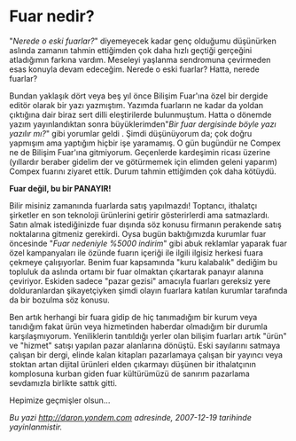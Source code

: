 # Fuar nedir?
"*Nerede o eski fuarlar?*" diyemeyecek kadar genç olduğumu düşünürken
aslında zamanın tahmin ettiğimden çok daha hızlı geçtiği gerçeğini
atladığımın farkına vardım. Meseleyi yaşlanma sendromuna çevirmeden esas
konuyla devam edeceğim. Nerede o eski fuarlar? Hatta, nerede fuarlar?

Bundan yaklaşık dört veya beş yıl önce Bilişim Fuar'ına özel bir dergide
editör olarak bir yazı yazmıştım. Yazımda fuarların ne kadar da yoldan
çıktığına dair biraz sert dilli eleştirilerde bulunmuştum. Hatta o
dönemde yazım yayınlandıktan sonra büyüklerimden"*Bir fuar dergisinde
böyle yazı yazılır mı?*" gibi yorumlar geldi . Şimdi düşünüyorum da; çok
doğru yapmışım ama yaptığım hiçbir işe yaramamış. O gün bugündür ne
Compex ne de Bilişim Fuar'ına gitmiyorum. Geçenlerde kardeşimin ricası
üzerine (yıllardır beraber gidelim der ve götürmemek için elimden geleni
yaparım) Compex fuarını ziyaret ettik. Durum tahmin ettiğimden çok daha
kötüydü.

**Fuar değil, bu bir PANAYIR!**

Bilir misiniz zamanında fuarlarda satış yapılmazdı! Toptancı, ithalatçı
şirketler en son teknoloji ürünlerini getirir gösterirlerdi ama
satmazlardı. Satın almak istediğinizde fuar dışında söz konusu firmanın
perakende satış noktalarına gitmeniz gerekirdi. Oysa bugün baktığımızda
kurumlar fuar öncesinde "*Fuar nedeniyle %5000 indirim*" gibi abuk
reklamlar yaparak fuar özel kampanyaları ile özünde fuarın içeriği ile
ilgili ilgisiz herkesi fuara çekmeye çalışıyorlar. Benim fuar kapsamında
"kuru kalabalık" dediğim bu topluluk da aslında ortamı bir fuar olmaktan
çıkartarak panayır alanına çeviriyor. Eskiden sadece "pazar gezisi"
amacıyla fuarları gereksiz yere dolduranlardan şikayetçiyken şimdi
olayın fuarlara katılan kurumlar tarafında da bir bozulma söz konusu.

Ben artık herhangi bir fuara gidip de hiç tanımadığım bir kurum veya
tanıdığım fakat ürün veya hizmetinden haberdar olmadığım bir durumla
karşılaşmıyorum. Yeniliklerin tanıtıldığı yerler olan bilişim fuarları
artık "ürün" ve "hizmet" satışı yapılan pazar alanlarına dönüştü. Eski
sayılarını satmaya çalışan bir dergi, elinde kalan kitapları pazarlamaya
çalışan bir yayıncı veya stoktan artan dijital ürünleri elden çıkarmayı
düşünen bir ithalatçının komplosuna kurban giden fuar kültürümüzü de
sanırım pazarlama sevdamızla birlikte sattık gitti.

Hepimize geçmişler olsun...



*Bu yazi http://daron.yondem.com adresinde, 2007-12-19 tarihinde yayinlanmistir.*
